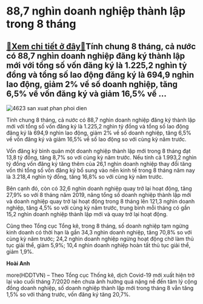 88,7 nghìn doanh nghiệp thành lập trong 8 tháng
===============================================

[:gift:Xem chi tiết ở đây:gift:](https://hddtvn.com/887-nghin-doanh-nghiep-thanh-lap-trong-8-thang/)Tính chung 8 tháng, cả nước có 88,7 nghìn doanh nghiệp đăng ký thành lập mới với tổng số vốn đăng ký là 1.225,2 nghìn tỷ đồng và tổng số lao động đăng ký là 694,9 nghìn lao động, giảm 2% về số doanh nghiệp, tăng 6,5% về vốn đăng ký và giảm 16,5% về …
----------------------------------------------------------------------------------------------------------------------------------------------------------------------------------------------------------------------------------------------------------





![4623 san xuat phan phoi dien](https://haiquanonline.com.vn/stores/news_dataimages/hienntt/062020/30/18/in_article/4623_san_xuat_phan_phoi_dien.jpg?rt=20200829160941 "undefined")



Tính chung 8 tháng, cả nước có 88,7 nghìn doanh nghiệp đăng ký thành lập mới với tổng số vốn đăng ký là 1.225,2 nghìn tỷ đồng và tổng số lao động đăng ký là 694,9 nghìn lao động, giảm 2% về số doanh nghiệp, tăng 6,5% về vốn đăng ký và giảm 16,5% về số lao động so với cùng kỳ năm trước.


Vốn đăng ký bình quân một doanh nghiệp thành lập mới trong 8 tháng đạt 13,8 tỷ đồng, tăng 8,7% so với cùng kỳ năm trước. Nếu tính cả 1.993,2 nghìn tỷ đồng vốn đăng ký tăng thêm của 26,1 nghìn doanh nghiệp thay đổi tăng vốn thì tổng số vốn đăng ký bổ sung vào nền kinh tế trong 8 tháng năm nay là 3.218,4 nghìn tỷ đồng, tăng 16,8% so với cùng kỳ năm trước.


Bên cạnh đó, còn có 32,6 nghìn doanh nghiệp quay trở lại hoạt động, tăng 27,9% so với 8 tháng năm 2019, nâng tổng số doanh nghiệp thành lập mới và doanh nghiệp quay trở lại hoạt động trong 8 tháng lên 121,3 nghìn doanh nghiệp, tăng 4,5% so với cùng kỳ năm trước, trung bình mỗi tháng có gần 15,2 nghìn doanh nghiệp thành lập mới và quay trở lại hoạt động.


Cũng theo Tổng cục Tổng kê, trong 8 tháng, số doanh nghiệp tạm ngừng kinh doanh có thời hạn là gần 34,3 nghìn doanh nghiệp, tăng 70,8% so với cùng kỳ năm trước; 24,2 nghìn doanh nghiệp ngừng hoạt động chờ làm thủ tục giải thể, giảm 5,9%; 10,4 nghìn doanh nghiệp hoàn tất thủ tục giải thể, giảm 1,9%.




**Hoài Anh**



more(HDDTVN) – Theo Tổng cục Thống kê, dịch Covid-19 mới xuất hiện trở lại vào cuối tháng 7/2020 nên chưa ảnh hưởng quá nặng nề đến tâm lý cộng đồng doanh nghiệp, số doanh nghiệp thành lập mới trong tháng 8 vẫn tăng 1,5% so với tháng trước, vốn đăng ký tăng 20,7%.

